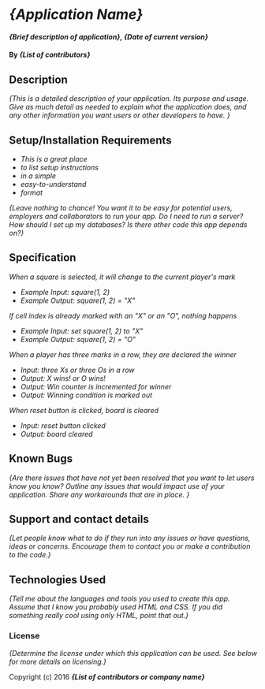 # _{Application Name}_

#### _{Brief description of application}, {Date of current version}_

#### By _**{List of contributors}**_

## Description

_{This is a detailed description of your application. Its purpose and usage.  Give as much detail as needed to explain what the application does, and any other information you want users or other developers to have. }_

## Setup/Installation Requirements

* _This is a great place_
* _to list setup instructions_
* _in a simple_
* _easy-to-understand_
* _format_

_{Leave nothing to chance! You want it to be easy for potential users, employers and collaborators to run your app. Do I need to run a server? How should I set up my databases? Is there other code this app depends on?}_

## Specification

_When a square is selected, it will change to the current player's mark_
* _Example Input: square(1, 2)_
* _Example Output: square(1, 2) = "X"_

_If cell index is already marked with an "X" or an "O", nothing happens_
* _Example Input: set square(1, 2) to "X"_
* _Example Output: square(1, 2) = "O"_

_When a player has three marks in a row, they are declared the winner_
* _Input: three Xs or three Os in a row_
* _Output: X wins! or O wins!_
* _Output: Win counter is incremented for winner_
* _Output: Winning condition is marked out_

_When reset button is clicked, board is cleared_
* _Input: reset button clicked_
* _Output: board cleared_

## Known Bugs

_{Are there issues that have not yet been resolved that you want to let users know you know?  Outline any issues that would impact use of your application.  Share any workarounds that are in place. }_

## Support and contact details

_{Let people know what to do if they run into any issues or have questions, ideas or concerns.  Encourage them to contact you or make a contribution to the code.}_

## Technologies Used

_{Tell me about the languages and tools you used to create this app. Assume that I know you probably used HTML and CSS. If you did something really cool using only HTML, point that out.}_

### License

*{Determine the license under which this application can be used.  See below for more details on licensing.}*

Copyright (c) 2016 **_{List of contributors or company name}_**
